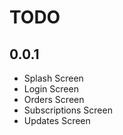 # TODO

## 0.0.1

- Splash Screen
- Login Screen
- Orders Screen
- Subscriptions Screen
- Updates Screen
